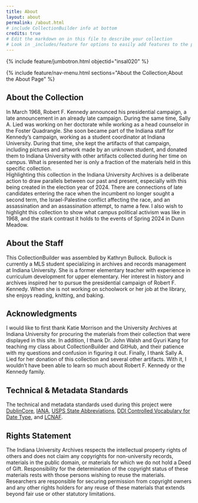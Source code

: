 ```yaml
---
title: About
layout: about
permalink: /about.html
# include CollectionBuilder info at bottom
credits: true
# Edit the markdown on in this file to describe your collection
# Look in _includes/feature for options to easily add features to the page
---
```


{% include feature/jumbotron.html objectid="insal020" %}

{% include feature/nav-menu.html sections="About the Collection;About the About Page" %}

## About the Collection  
In March 1968, Robert F. Kennedy announced his presidential campaign, a late announcement in an already late campaign. During the same time, Sally A. Lied was working on her doctorate while working as a head counselor in the Foster Quadrangle. She soon became part of the Indiana staff for Kennedy’s campaign, working as a student coordinator at Indiana University. During that time, she kept the artifacts of that campaign, including pictures and artwork made by an unknown student, and donated them to Indiana University with other artifacts collected during her time on campus. What is presented her is only a fraction of the materials held in this specific collection.  
Highlighting this collection in the Indiana University Archives is a deliberate action to draw parallels between our past and present, especially with this being created in the election year of 2024. There are connections of late candidates entering the race when the incumbent no longer sought a second term, the Israel-Palestine conflict affecting the race, and  an assassination and an assassination attempt, to name a few. I also wish to highlight this collection to show what campus political activism was like in 1968, and the stark contrast it holds to the events of Spring 2024 in Dunn Meadow. 

## About the Staff  
This CollectionBuilder was assembled by Kathryn Bullock. Bullock is currently a MLS student specializing in archives and records management at Indiana University. She is a former elementary teacher with experience in curriculum development for upper elementary. Her interest in history and archives inspired her to pursue the presidential campaign of Robert F. Kennedy. When she is not working on schoolwork or her job at the library, she enjoys reading, knitting, and baking.

## Acknowledgments  
I would like to first thank Katie Morrison and the University Archives at Indiana University for procuring the materials from their collection that were displayed in this site. In addition, I thank Dr. John Walsh and Gyuri Kang for teaching my class about CollectionBuilder and GitHub, and their patience with my questions and confusion in figuring it out. Finally, I thank Sally A. Lied for her donation of this collection and several other artifacts. With it, I wouldn’t have been able to learn so much about Robert F. Kennedy or the Kennedy family.

## Technical & Metadata Standards  
The technical and metadata standards used during this project were [DublinCore](https://guides.library.ucsc.edu/c.php?g=618773&p=4306386), [IANA](https://www.iana.org/assignments/media-types/media-types.xhtml), [USPS State Abbreviations](https://about.usps.com/who/profile/history/state-abbreviations.htm), [DDI Controlled Vocabulary for Date Type](https://ddialliance.org/Specification/DDI-CV/DateType_1.1.html), and [LCNAF](https://id.loc.gov/authorities/names.html).

## Rights Statement  
The Indiana University Archives respects the intellectual property rights of others and does not claim any copyrights for non-university records, materials in the public domain, or materials for which we do not hold a Deed of Gift. Responsibility for the determination of the copyright status of these materials rests with those persons wishing to reuse the materials. Researchers are responsible for securing permission from copyright owners and any other rights holders for any reuse of these materials that extends beyond fair use or other statutory limitations.
